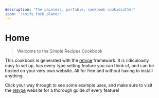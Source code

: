 ```yaml
---
description: 'The painless, portable, cookbook cookiecutter'
icon: ":knife_fork_plate:"
---
```


# Home

> Welcome to the Simple Recipes Cookbook

This cookbook is generated with the [retype](https://retype.com/) framework. It is
ridiculously easy to set up, has every type setting feature you can think of, and can be
hosted on your very own website. All for free and without having to install anything.

Click your way through to see some example uses, and make sure to visit the
[retype](https://retype.com/) website for a thorough guide of every feature!
